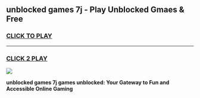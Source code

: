 
## unblocked games 7j - Play Unblocked Gmaes & Free
<h3>
<a href="https://premium.freeplayer.one?title=unblocked_games_7j&ref=20F">CLICK TO PLAY</a></h3>
<hr>

<h3>
<a href="https://premium.freeplayer.one?title=unblocked_games_7j&ref=20F">CLICK 2 PLAY</a>
  
</h3>

<a href="https://premium.freeplayer.one?title=unblocked_games_7j&ref=20F/"><img src="https://clearcache.store/games.png"></a>


**unblocked games 7j games unblocked: Your Gateway to Fun and Accessible Online Gaming**
